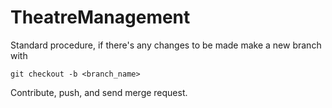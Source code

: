 # TheatreManagement

Standard procedure, if there's any changes to be made make a new branch with 

```
git checkout -b <branch_name>
```

Contribute, push, and send merge request.
